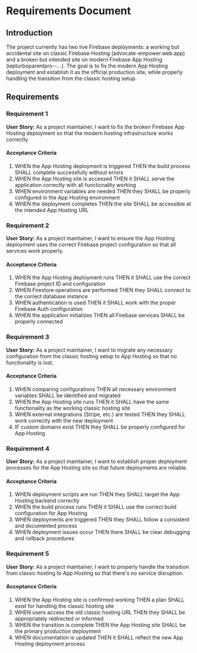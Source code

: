 # Requirements Document

## Introduction

The project currently has two live Firebase deployments: a working but accidental site on classic Firebase Hosting (advocate-empower.web.app) and a broken but intended site on modern Firebase App Hosting (iepturboparentpro--...). The goal is to fix the modern App Hosting deployment and establish it as the official production site, while properly handling the transition from the classic hosting setup.

## Requirements

### Requirement 1

**User Story:** As a project maintainer, I want to fix the broken Firebase App Hosting deployment so that the modern hosting infrastructure works correctly.

#### Acceptance Criteria

1. WHEN the App Hosting deployment is triggered THEN the build process SHALL complete successfully without errors
2. WHEN the App Hosting site is accessed THEN it SHALL serve the application correctly with all functionality working
3. WHEN environment variables are needed THEN they SHALL be properly configured in the App Hosting environment
4. WHEN the deployment completes THEN the site SHALL be accessible at the intended App Hosting URL

### Requirement 2

**User Story:** As a project maintainer, I want to ensure the App Hosting deployment uses the correct Firebase project configuration so that all services work properly.

#### Acceptance Criteria

1. WHEN the App Hosting deployment runs THEN it SHALL use the correct Firebase project ID and configuration
2. WHEN Firestore operations are performed THEN they SHALL connect to the correct database instance
3. WHEN authentication is used THEN it SHALL work with the proper Firebase Auth configuration
4. WHEN the application initializes THEN all Firebase services SHALL be properly connected

### Requirement 3

**User Story:** As a project maintainer, I want to migrate any necessary configuration from the classic hosting setup to App Hosting so that no functionality is lost.

#### Acceptance Criteria


1. WHEN comparing configurations THEN all necessary environment variables SHALL be identified and migrated
2. WHEN the App Hosting site runs THEN it SHALL have the same functionality as the working classic hosting site
3. WHEN external integrations (Stripe, etc.) are tested THEN they SHALL work correctly with the new deployment
4. IF custom domains exist THEN they SHALL be properly configured for App Hosting

### Requirement 4

**User Story:** As a project maintainer, I want to establish proper deployment processes for the App Hosting site so that future deployments are reliable.

#### Acceptance Criteria

1. WHEN deployment scripts are run THEN they SHALL target the App Hosting backend correctly
2. WHEN the build process runs THEN it SHALL use the correct build configuration for App Hosting
3. WHEN deployments are triggered THEN they SHALL follow a consistent and documented process
4. WHEN deployment issues occur THEN there SHALL be clear debugging and rollback procedures

### Requirement 5

**User Story:** As a project maintainer, I want to properly handle the transition from classic hosting to App Hosting so that there's no service disruption.

#### Acceptance Criteria

1. WHEN the App Hosting site is confirmed working THEN a plan SHALL exist for handling the classic hosting site
2. WHEN users access the old classic hosting URL THEN they SHALL be appropriately redirected or informed
3. WHEN the transition is complete THEN the App Hosting site SHALL be the primary production deployment
4. WHEN documentation is updated THEN it SHALL reflect the new App Hosting deployment process